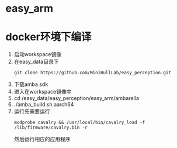 easy_arm
=================================================

# docker环境下编译
1. 启动workspace镜像
2. 在easy_data目录下
    ```
    git clone https://github.com/MiniBullLab/easy_perception.git
    ```
3. 下载amba sdk
4. 进入在workspace镜像中
5. cd /easy_data/easy_perception/easy_arm/ambarella
6. ./amba_build.sh aarch64
7. 运行先需要运行
    ```
    modprobe cavalry && /usr/local/bin/cavalry_load -f /lib/firmware/cavalry.bin -r
    ```
    然后运行相应的应用程序